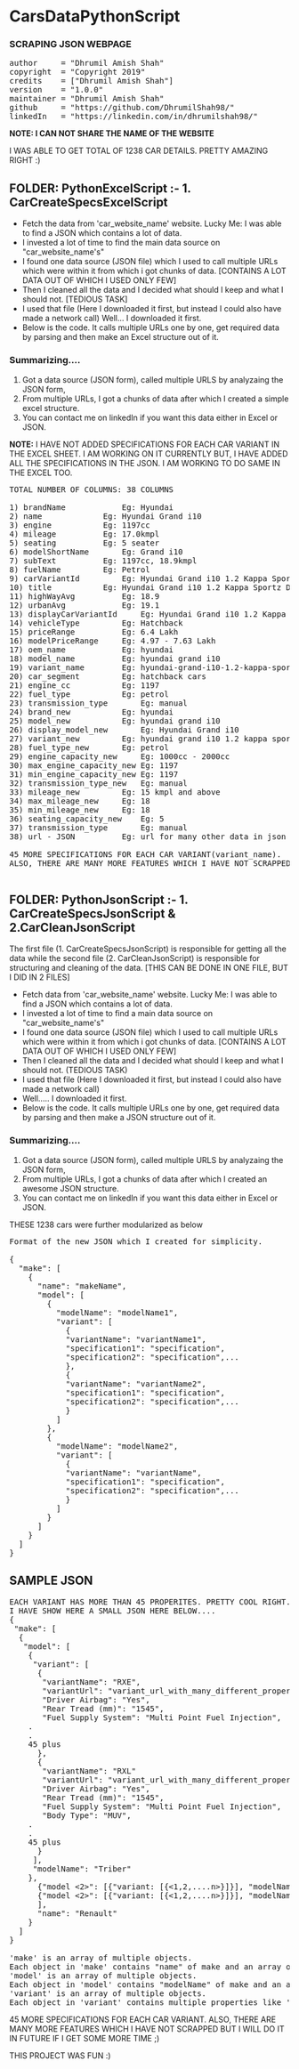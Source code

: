# CarsDataPythonScript

### SCRAPING JSON WEBPAGE
<pre>
author     = "Dhrumil Amish Shah"
copyright  = "Copyright 2019"
credits    = ["Dhrumil Amish Shah"]
version    = "1.0.0"
maintainer = "Dhrumil Amish Shah"
github     = "https://github.com/DhrumilShah98/"
linkedIn   = "https://linkedin.com/in/dhrumilshah98/"
</pre>
**NOTE: I CAN NOT SHARE THE NAME OF THE WEBSITE**

I WAS ABLE TO GET TOTAL OF 1238 CAR DETAILS. PRETTY AMAZING RIGHT :)

## FOLDER: PythonExcelScript :- 1. CarCreateSpecsExcelScript
* Fetch the data from 'car_website_name' website. Lucky Me: I was able to find a JSON which contains a lot of data.
* I invested a lot of time to find the main data source on "car_website_name's"
* I found one data source (JSON file) which I used to call multiple URLs which were within it
    from which i got chunks of data. [CONTAINS A LOT DATA OUT OF WHICH I USED ONLY FEW]
* Then I cleaned all the data and I decided what should I keep and what I should not. [TEDIOUS TASK]
* I used that file (Here I downloaded it first, but instead I could also have made a network call) Well... I downloaded it first.
* Below is the code. It calls multiple URLs one by one, get required data by parsing and then make an Excel structure out of it.
    
### Summarizing....
1. Got a data source (JSON form), called multiple URLS by analyzaing the JSON form, 
2. From multiple URLs, I got a chunks of data after which I created a simple excel structure.
3. You can contact me on linkedIn if you want this data either in Excel or JSON.

**NOTE:** I HAVE NOT ADDED SPECIFICATIONS FOR EACH CAR VARIANT IN THE EXCEL SHEET. I AM WORKING ON IT CURRENTLY
      BUT, I HAVE ADDED ALL THE SPECIFICATIONS IN THE JSON. I AM WORKING TO DO SAME IN THE EXCEL TOO.
<pre>
TOTAL NUMBER OF COLUMNS: 38 COLUMNS

1) brandName			Eg: Hyundai
2) name				Eg: Hyundai Grand i10
3) engine			Eg: 1197cc
4) mileage			Eg: 17.0kmpl
5) seating			Eg: 5 seater
6) modelShortName		Eg: Grand i10
7) subText			Eg: 1197cc, 18.9kmpl
8) fuelName			Eg: Petrol
9) carVariantId			Eg: Hyundai Grand i10 1.2 Kappa Sportz Dual Tone
10) title			Eg: Hyundai Grand i10 1.2 Kappa Sportz Dual Tone
11) highWayAvg			Eg: 18.9
12) urbanAvg			Eg: 19.1
13) displayCarVariantId		Eg: Hyundai Grand i10 1.2 Kappa Sportz Dual Tone
14) vehicleType			Eg: Hatchback
15) priceRange			Eg: 6.4 Lakh
16) modelPriceRange		Eg: 4.97 - 7.63 Lakh
17) oem_name			Eg: hyundai
18) model_name			Eg: hyundai grand i10
19) variant_name		Eg: hyundai-grand-i10-1.2-kappa-sportz-dual-tone
20) car_segment			Eg: hatchback cars
21) engine_cc			Eg: 1197
22) fuel_type			Eg: petrol
23) transmission_type		Eg: manual
24) brand_new			Eg: hyundai
25) model_new			Eg: hyundai grand i10
26) display_model_new		Eg: Hyundai Grand i10
27) variant_new			Eg: hyundai grand i10 1.2 kappa sportz dual tone
28) fuel_type_new		Eg: petrol
29) engine_capacity_new		Eg: 1000cc - 2000cc
30) max_engine_capacity_new	Eg: 1197
31) min_engine_capacity_new	Eg: 1197
32) transmission_type_new	Eg: manual
33) mileage_new			Eg: 15 kmpl and above
34) max_mileage_new		Eg: 18
35) min_mileage_new		Eg: 18 
36) seating_capacity_new	Eg: 5 
37) transmission_type		Eg: manual 
38) url - JSON			Eg: url for many other data in json form

45 MORE SPECIFICATIONS FOR EACH CAR VARIANT(variant_name). 
ALSO, THERE ARE MANY MORE FEATURES WHICH I HAVE NOT SCRAPPED BUT I WILL DO IT IN FUTURE IF I GET SOME MORE TIME ;)

</pre>

## FOLDER: PythonJsonScript :- 1. CarCreateSpecsJsonScript & 2.CarCleanJsonScript
The first file (1. CarCreateSpecsJsonScript) is responsible for getting all the data while the second file (2. CarCleanJsonScript)
is responsible for structuring and cleaning of the data. [THIS CAN BE DONE IN ONE FILE, BUT I DID IN 2 FILES]

* Fetch data from 'car_website_name' website. Lucky Me: I was able to find a JSON which contains a lot of data.
* I invested a lot of time to find a main data source on "car_website_name's"
* I found one data source (JSON file) which I used to call multiple URLs which were within it
  from which i got chunks of data. [CONTAINS A LOT DATA OUT OF WHICH I USED ONLY FEW]
* Then I cleaned all the data and I decided what should I keep and what I should not. (TEDIOUS TASK)
* I used that file (Here I downloaded it first, but instead I could also have made a network call)
* Well..... I downloaded it first.
* Below is the code. It calls multiple URLs one by one, get required data by parsing and then make a JSON structure out of it.
    
### Summarizing....
1.  Got a data source (JSON form), called multiple URLS by analyzaing the JSON form, 
2.  From multiple URLs, I got a chunks of data after which I created an awesome JSON structure.
3.  You can contact me on linkedIn if you want this data either in Excel or JSON.

THESE 1238 cars were further modularized as below
<pre>
Format of the new JSON which I created for simplicity.

{
  "make": [
    {
      "name": "makeName",
      "model": [
        {
          "modelName": "modelName1",
          "variant": [
            {
            "variantName": "variantName1",
            "specification1": "specification",
            "specification2": "specification",...
            },
            {
            "variantName": "variantName2",
            "specification1": "specification",
            "specification2": "specification",...
            }
          ]
        },
        {  
          "modelName": "modelName2",
          "variant": [
            {
            "variantName": "variantName",
            "specification1": "specification",
            "specification2": "specification",...
            }
          ]
        }
      ]
    }
  ]
}
</pre>

## SAMPLE JSON 
<pre>
EACH VARIANT HAS MORE THAN 45 PROPERITES. PRETTY COOL RIGHT...???
I HAVE SHOW HERE A SMALL JSON HERE BELOW....
{
 "make": [
  {
   "model": [
    {
     "variant": [
      {
       "variantName": "RXE",
       "variantUrl": "variant_url_with_many_different_properites_apart_from_this_in_json",
       "Driver Airbag": "Yes",
       "Rear Tread (mm)": "1545",
       "Fuel Supply System": "Multi Point Fuel Injection",
	.
	.
	45 plus
      },
      {
       "variantName": "RXL"
       "variantUrl": "variant_url_with_many_different_properites_apart_from_this_in_json",
       "Driver Airbag": "Yes",
       "Rear Tread (mm)": "1545",
       "Fuel Supply System": "Multi Point Fuel Injection",
       "Body Type": "MUV",
	.
	.
	45 plus
      }
     ],
     "modelName": "Triber"
    },
      {"model <2>": [{"variant: [{<1,2,....n>}]}], "modelName 2": "model_name"},
      {"model <2>": [{"variant: [{<1,2,....n>}]}], "modelName 2": "model_name"}
      ],
      "name": "Renault"
    }
  ]
}

'make' is an array of multiple objects.
Each object in 'make' contains "name" of make and an array of 'model'.
'model' is an array of multiple objects.
Each object in 'model' contains "modelName" of make and an array of 'variant'.
'variant' is an array of multiple objects.
Each object in 'variant' contains multiple properties like 'variantName' and more...
</pre>

45 MORE SPECIFICATIONS FOR EACH CAR VARIANT. 
ALSO, THERE ARE MANY MORE FEATURES WHICH I HAVE NOT SCRAPPED BUT I WILL DO IT IN FUTURE IF I GET SOME MORE TIME ;)

THIS PROJECT WAS FUN :)
